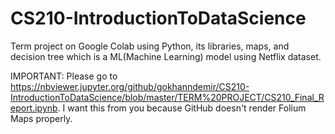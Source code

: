 # CS210-IntroductionToDataScience
Term project on Google Colab using Python, its libraries, maps, and decision tree which is a ML(Machine Learning) model using Netflix dataset.

IMPORTANT: Please go to https://nbviewer.jupyter.org/github/gokhanndemir/CS210-IntroductionToDataScience/blob/master/TERM%20PROJECT/CS210_Final_Report.ipynb.
I want this from you because GitHub doesn't render Folium Maps properly.
